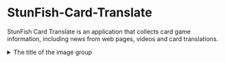 # StunFish-Card-Translate
StunFish Card Translate is an application that collects card game information, including news from web pages, videos and card translations.

<details>
  <summary>The title of the image group</summary><details>
  <img src="https://github.com/l3allil2onz/StunFish-Card-Translate/blob/main/Images/1.png" name="image-1">
  <img src="https://github.com/l3allil2onz/StunFish-Card-Translate/blob/main/Images/2.png" name="image-2">
  <img src="https://github.com/l3allil2onz/StunFish-Card-Translate/blob/main/Images/3.png" name="image-3">
</details>
